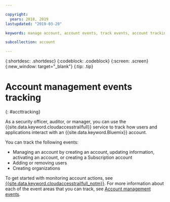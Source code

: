 ```yaml
---

copyright:
  years: 2018, 2019
lastupdated: "2019-03-20"

keywords: manage account, account events, track events, account tracking, monitoring

subcollection: account

---
```


{:shortdesc: .shortdesc}
{:codeblock: .codeblock}
{:screen: .screen}
{:new_window: target="_blank"}
{:tip: .tip}

# Account management events tracking
{: #accttracking}

As a security officer, auditor, or manager, you can use the {{site.data.keyword.cloudaccesstrailfull}} service to track how users and applications interact with an {{site.data.keyword.Bluemix}} account.

You can track the following events:

* Managing an account by creating an account, updating information, activating an account, or creating a Subscription account
* Adding or removing users
* Creating organizations

To get started with monitoring account actions, see [{{site.data.keyword.cloudaccesstrailfull_notm}}](/docs/services/cloud-activity-tracker?topic=cloud-activity-tracker-getting-started). For more information about each of the event areas that you can track, see [Account management events](/docs/services/cloud-activity-tracker?topic=cloud-activity-tracker-at_events_acc_mgt).
